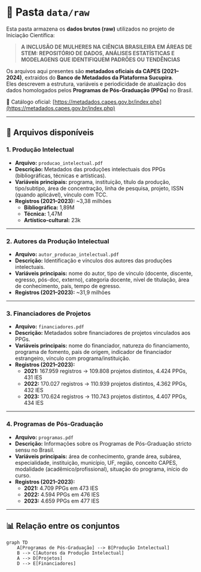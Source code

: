 # 📂 Pasta `data/raw`

Esta pasta armazena os **dados brutos (raw)** utilizados no projeto de Iniciação Científica:  
> **A INCLUSÃO DE MULHERES NA CIÊNCIA BRASILEIRA EM ÁREAS DE STEM: REPOSITÓRIO DE DADOS, ANÁLISES ESTATÍSTICAS E MODELAGENS QUE IDENTIFIQUEM PADRÕES OU TENDÊNCIAS**

Os arquivos aqui presentes são **metadados oficiais da CAPES (2021–2024)**, extraídos do **Banco de Metadados da Plataforma Sucupira**.  
Eles descrevem a estrutura, variáveis e periodicidade de atualização dos dados homologados pelos **Programas de Pós-Graduação (PPGs)** no Brasil.

🔗 Catálogo oficial: [https://metadados.capes.gov.br/index.php](https://metadados.capes.gov.br/index.php)

---

## 📑 Arquivos disponíveis

### 1. Produção Intelectual
- **Arquivo:** `producao_intelectual.pdf`
- **Descrição:** Metadados das produções intelectuais dos PPGs (bibliográficas, técnicas e artísticas).
- **Variáveis principais:** programa, instituição, título da produção, tipo/subtipo, área de concentração, linha de pesquisa, projeto, ISSN (quando aplicável), vínculo com TCC.
- **Registros (2021–2023):** ~3,38 milhões  
  - **Bibliográfica:** 1,89M  
  - **Técnica:** 1,47M  
  - **Artístico-cultural:** 23k  

---

### 2. Autores da Produção Intelectual
- **Arquivo:** `autor_producao_intelectual.pdf`
- **Descrição:** Identificação e vínculos dos autores das produções intelectuais.
- **Variáveis principais:** nome do autor, tipo de vínculo (docente, discente, egresso, pós-doc, externo), categoria docente, nível de titulação, área de conhecimento, país, tempo de egresso.
- **Registros (2021–2023):** ~31,9 milhões  

---

### 3. Financiadores de Projetos
- **Arquivo:** `financiadores.pdf`
- **Descrição:** Metadados sobre financiadores de projetos vinculados aos PPGs.
- **Variáveis principais:** nome do financiador, natureza do financiamento, programa de fomento, país de origem, indicador de financiador estrangeiro, vínculo com programa/instituição.
- **Registros (2021–2023):**  
  - **2021:** 167.959 registros → 109.808 projetos distintos, 4.424 PPGs, 431 IES  
  - **2022:** 170.027 registros → 110.939 projetos distintos, 4.362 PPGs, 432 IES  
  - **2023:** 170.624 registros → 110.743 projetos distintos, 4.407 PPGs, 434 IES  

---

### 4. Programas de Pós-Graduação
- **Arquivo:** `programas.pdf`
- **Descrição:** Informações sobre os Programas de Pós-Graduação stricto sensu no Brasil.
- **Variáveis principais:** área de conhecimento, grande área, subárea, especialidade, instituição, município, UF, região, conceito CAPES, modalidade (acadêmico/profissional), situação do programa, início do curso.
- **Registros (2021–2023):**  
  - **2021:** 4.709 PPGs em 473 IES  
  - **2022:** 4.594 PPGs em 476 IES  
  - **2023:** 4.659 PPGs em 477 IES  

---

## 📊 Relação entre os conjuntos

```mermaid
graph TD
    A[Programas de Pós-Graduação] --> B[Produção Intelectual]
    B --> C[Autores da Produção Intelectual]
    A --> D[Projetos]
    D --> E[Financiadores]
